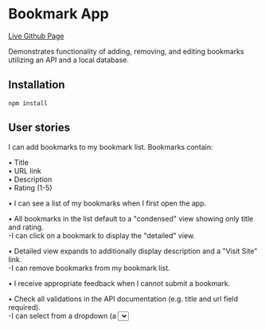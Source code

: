 # Bookmark App
[Live Github Page](https://github.com/okaysame/bookmark-app "Live Page")  
  
Demonstrates functionality of adding, removing, and editing bookmarks utilizing an API and a local database. 
## Installation
```
npm install
```
## User stories

I can add bookmarks to my bookmark list. Bookmarks contain:

•  Title  
•  URL link  
•  Description  
•  Rating (1-5)  

•  I can see a list of my bookmarks when I first open the app.

•  All bookmarks in the list default to a "condensed" view showing only title and rating.  
   -I can click on a bookmark to display the "detailed" view.

•  Detailed view expands to additionally display description and a "Visit Site" link.  
   -I can remove bookmarks from my bookmark list.

•  I receive appropriate feedback when I cannot submit a bookmark.

•  Check all validations in the API documentation (e.g. title and url field required).  
   -I can select from a dropdown (a <select> element) a "minimum rating" to filter the list by all bookmarks rated at or above the chosen selection.


